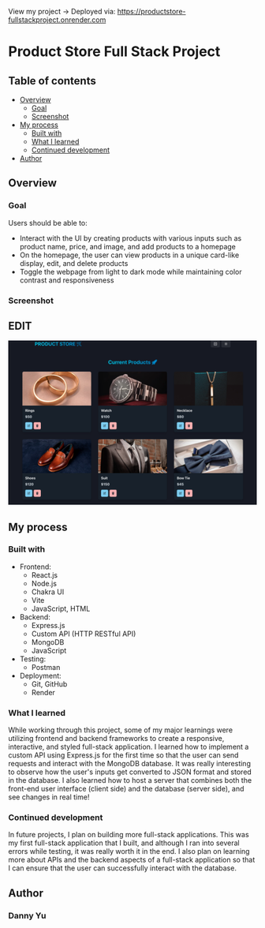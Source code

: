 View my project -> Deployed via: https://productstore-fullstackproject.onrender.com

# Product Store Full Stack Project

## Table of contents

- [Overview](#overview)
  - [Goal](#goal)
  - [Screenshot](#screenshot)
- [My process](#my-process)
  - [Built with](#built-with)
  - [What I learned](#what-i-learned)
  - [Continued development](#continued-development)
- [Author](#author)

## Overview

### Goal

Users should be able to:

- Interact with the UI by creating products with various inputs such as product name, price, and image, and add products to a homepage
- On the homepage, the user can view products in a unique card-like display, edit, and delete products
- Toggle the webpage from light to dark mode while maintaining color contrast and responsiveness

### Screenshot
## EDIT

![Desktop Version](./productStore.png)

## My process

### Built with
- Frontend:
  - React.js
  - Node.js
  - Chakra UI
  - Vite
  - JavaScript, HTML
- Backend:
  - Express.js
  - Custom API (HTTP RESTful API)
  - MongoDB
  - JavaScript
- Testing:
  - Postman 
- Deployment:
  - Git, GitHub
  - Render 

### What I learned

While working through this project, some of my major learnings were utilizing frontend and backend frameworks to create a responsive, interactive, and styled full-stack application. I learned how to implement a custom API using Express.js for the first time so that the user can send requests and interact with the MongoDB database. It was really interesting to observe how the user's inputs get converted to JSON format and stored in the database. I also learned how to host a server that combines both the front-end user interface (client side) and the database (server side), and see changes in real time!


### Continued development

In future projects, I plan on building more full-stack applications. This was my first full-stack application that I built, and although I ran into several errors while testing, it was really worth it in the end. I also plan on learning more about APIs and the backend aspects of a full-stack application so that I can ensure that the user can successfully interact with the database.

## Author

### Danny Yu
